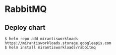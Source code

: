 # RabbitMQ

## Deploy chart
```console
$ helm repo add mirantisworkloads https://mirantisworkloads.storage.googleapis.com
$ helm install mirantisworkloads/rabbitmq
```
